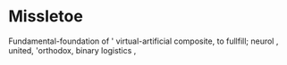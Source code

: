 # Missletoe
Fundamental-foundation of ' virtual-artificial composite, to fullfill; neurol , united, 'orthodox, binary logistics ,  
